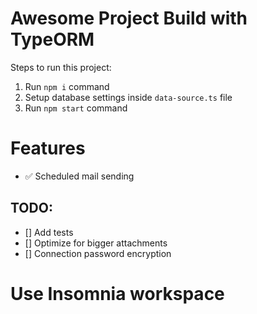 # Awesome Project Build with TypeORM

Steps to run this project:

1. Run `npm i` command
2. Setup database settings inside `data-source.ts` file
3. Run `npm start` command

# Features

- ✅ Scheduled mail sending

## TODO:

- [] Add tests
- [] Optimize for bigger attachments
- [] Connection password encryption

# Use Insomnia workspace
